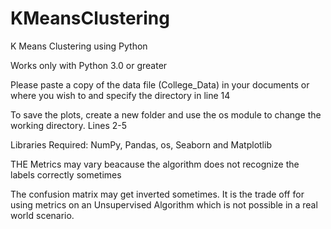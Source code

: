 # KMeansClustering
K Means Clustering using Python

Works only with Python 3.0 or greater

Please paste a copy of the data file (College_Data) in your documents or where you wish to and specify the directory in line 14

To save the plots, create a new folder and use the os module to change the working directory. Lines 2-5

Libraries Required: NumPy, Pandas, os, Seaborn and Matplotlib

THE Metrics may vary beacause the algorithm does not recognize the labels correctly sometimes

The confusion matrix may get inverted sometimes. It is the trade off for using metrics on an Unsupervised Algorithm which is not possible in a real world scenario.

